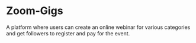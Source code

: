 # Zoom-Gigs
  
  A platform where users can create an online webinar for various categories and get followers to register and pay for the event.
